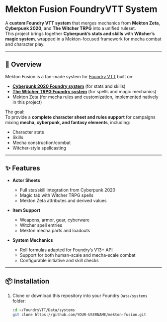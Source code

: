 # Mekton Fusion FoundryVTT System

A **custom Foundry VTT system** that merges mechanics from **Mekton Zeta**, **Cyberpunk 2020**, and **The Witcher TRPG** into a unified ruleset.  
This project brings together **Cyberpunk’s stats and skills** with **Witcher’s magic system**, wrapped in a Mekton-focused framework for mecha combat and character play.

---

## 📖 Overview

Mekton Fusion is a fan-made system for [Foundry VTT](https://foundryvtt.com) built on:
- **[Cyberpunk 2020 Foundry system](https://github.com/SuperCoon666/cyberpunk2020)** (for stats and skills)
- **[The Witcher TRPG Foundry system](https://github.com/witchertrpg-foundryvtt/TheWitcherTRPG)** (for spells and magic mechanics)
- Mekton Zeta (for mecha rules and customization, implemented natively in this project)

The goal:  
To provide a **complete character sheet and rules support** for campaigns mixing **mecha, cyberpunk, and fantasy elements**, including:
- Character stats
- Skills
- Mecha construction/combat
- Witcher-style spellcasting

---

## ✨ Features

- **Actor Sheets**
  - Full stat/skill integration from Cyberpunk 2020
  - Magic tab with Witcher TRPG spells
  - Mekton Zeta attributes and derived values

- **Item Support**
  - Weapons, armor, gear, cyberware
  - Witcher spell entries
  - Mekton mecha parts and loadouts

- **System Mechanics**
  - Roll formulas adapted for Foundry’s V13+ API
  - Support for both human-scale and mecha-scale combat
  - Configurable initiative and skill checks

---

## 📦 Installation

1. Clone or download this repository into your Foundry `Data/systems` folder:

   ```bash
   cd ~/FoundryVTT/Data/systems
   git clone https://github.com/YOUR-USERNAME/mekton-fusion.git

